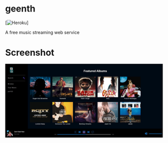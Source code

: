 # geenth

[![Heroku](https://heroku-badge.herokuapp.com/?app=geenth)]

A free music streaming web service

# Screenshot
![image](https://github.com/Pai026/geenth/blob/master/assets/screenshots/geenth.JPG)
